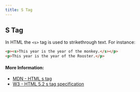 ```yaml
---
title: S Tag
---
```

## S Tag

In HTML the `<s>` tag is used to strikethrough text. For instance:

```html
<p><s>This year is the year of the monkey.</s></p>
<p>This year is the year of the Rooster.</p>
```

#### More Information:
* [MDN - HTML s tag](https://developer.mozilla.org/en-US/docs/Web/HTML/Element/s)
* [W3 - HTML 5.2 s tag specification](https://www.w3.org/TR/html5/textlevel-semantics.html#the-s-element)
